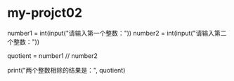 # my-projct02
number1 = int(input("请输入第一个整数："))
number2 = int(input("请输入第二个整数："))

quotient = number1 // number2

print("两个整数相除的结果是：", quotient)

